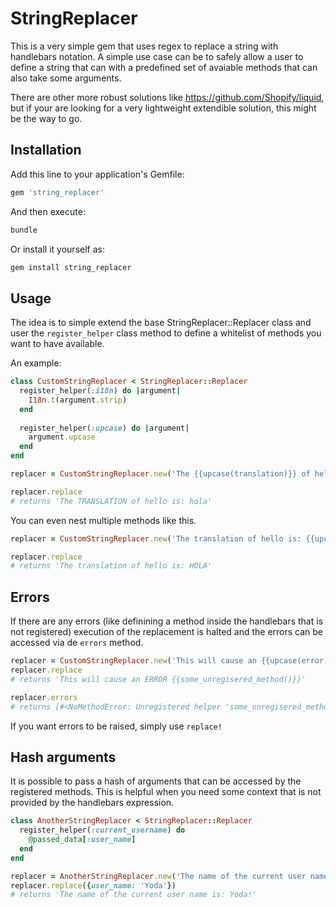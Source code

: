 # StringReplacer

This is a very simple gem that uses regex to replace a string with handlebars notation. A simple use case can be to safely allow a user to define a string that can with a predefined set of avaiable methods that can also take some arguments.

There are other more robust solutions like https://github.com/Shopify/liquid, but if your are looking for a very lightweight extendible solution, this might be the way to go.

## Installation

Add this line to your application's Gemfile:

```ruby
gem 'string_replacer'
```

And then execute:

```ruby
bundle
```

Or install it yourself as:

```ruby
gem install string_replacer
```

## Usage

The idea is to simple extend the base StringReplacer::Replacer class and user the `register_helper` class method to define a whitelist of methods you want to have available.

An example:

```ruby
class CustomStringReplacer < StringReplacer::Replacer
  register_helper(:i18n) do |argument|
    I18n.t(argument.strip)
  end
  
  register_helper(:upcase) do |argument|
    argument.upcase
  end
end

replacer = CustomStringReplacer.new('The {{upcase(translation)}} of hello is: {{i18n(hello)}}')

replacer.replace
# returns 'The TRANSLATION of hello is: hola'
```

You can even nest multiple methods like this.

```ruby
replacer = CustomStringReplacer.new('The translation of hello is: {{upcase(i18n(hello))}}')

replacer.replace
# returns 'The translation of hello is: HOLA'
```

## Errors

If there are any errors (like definining a method inside the handlebars that is not registered) execution of the
replacement is halted and the errors can be accessed via de `errors` method.

```ruby
replacer = CustomStringReplacer.new('This will cause an {{upcase(error)}} {{some_unregisered_method()}}')
replacer.replace
# returns 'This will cause an ERROR {{some_unregisered_method()}}'

replacer.errors
# returns [#<NoMethodError: Unregistered helper 'some_unregisered_method' while interpolating '{{some_unregisered_method()}}'>]
```

If you want errors to be raised, simply use `replace!`

## Hash arguments

It is possible to pass a hash of arguments that can be accessed by the registered methods. This is helpful when you need some context that is not provided
by the handlebars expression.

```ruby
class AnotherStringReplacer < StringReplacer::Replacer
  register_helper(:current_username) do
    @passed_data[:user_name]
  end
end

replacer = AnotherStringReplacer.new('The name of the current user name is: {{current_username()}}!')
replacer.replace({user_name: 'Yoda'})
# returns 'The name of the current user name is: Yoda!'
```